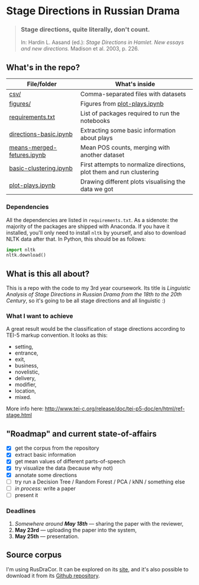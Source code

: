 # Stage Directions in Russian Drama


> <h3> Stage directions, quite literally, don't count. </h3>
>   
> In: Hardin L. Aasand (ed.): *Stage Directions in Hamlet. New essays and new directions.* Madison et al. 2003, p. 226. 

## What's in the repo?

|                        File/folder                         |                                What's inside                        |
| ---------------------------------------------------------- | ------------------------------------------------------------------- |
| [csv/](./csv)                                              | Comma-separated files with datasets                                 |
| [figures/](./figures)                                      | Figures from [plot-plays.ipynb](./plot-plays.ipynb)                 |
| [requirements.txt](./requirements.txt)                     | List of packages required to run the notebooks                      |
| [directions-basic.ipynb](./directions-basic.ipynb)         | Extracting some basic information about plays                       |
| [means-merged-fetures.ipynb](./means-merged-features.ipynb)| Mean POS counts, merging with another dataset                       |
| [basic-clustering.ipynb](./basic-clustering.ipynb)         | First attempts to normalize directions, plot them and run clustering|
| [plot-plays.ipynb](./plot-plays.ipynb)                     | Drawing different plots visualising the data we got                 |

### Dependencies
All the dependencies are listed in `requirements.txt`. As a sidenote: the majority of the packages are shipped with Anaconda. If you have it installed, you'll only need to install `nltk` by yourself, and also to download NLTK data after that. In Python, this should be as follows:

```python
import nltk
nltk.download()
```


## What is this all about?
This is a repo with the code to my 3rd year coursework. Its title is _Linguistic Analysis of Stage Directions in Russian Drama from the 18th to the 20th Century_, so it's going to be all stage directions and all linguistic :)

### What I want to achieve
A great result would be the classification of stage directions according to TEI-5 markup convention. It looks as this:

* setting,
* entrance,
* exit,
* business,
* novelistic,
* delivery,
* modifier,
* location,
* mixed.

More info here: http://www.tei-c.org/release/doc/tei-p5-doc/en/html/ref-stage.html

## "Roadmap" and current state-of-affairs
- [x] get the corpus from the repository
- [x] extract basic information
- [x] get mean values of different parts-of-speech
- [x] try visualize the data (because why not)
- [x] annotate some directions
- [ ] try run a Decision Tree / Random Forest / PCA / kNN / something else
- [ ] _in process:_ write a paper
- [ ] present it

### Deadlines
1. _Somewhere around **May 18th**_ — sharing the paper with the reviewer,
2. __May 23rd__ — uploading the paper into the system,
3. __May 25th__ — presentation.

## Source corpus
I'm using RusDraCor. It can be explored on its [site](https://dracor.org/rus), and it's also possible to download it from its [Github repository](https://github.com/dracor-org/rusdracor).
